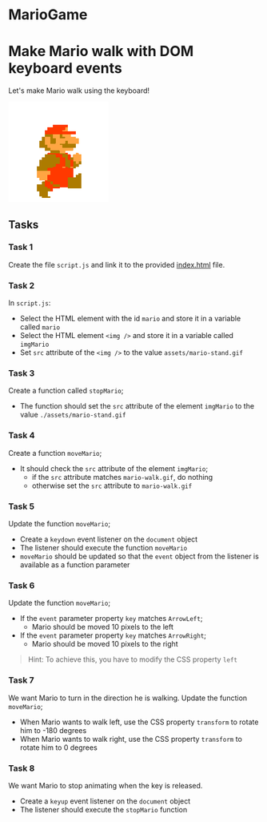 # MarioGame
# Make Mario walk with DOM keyboard events

Let's make Mario walk using the keyboard!

![Mario Walk](assets/mario-walk.gif)

## Tasks

### Task 1

Create the file `script.js` and link it to the provided [index.html](./index.html) file.

### Task 2

In `script.js`:

- Select the HTML element with the id `mario` and store it in a variable called `mario`
- Select the HTML element `<img />` and store it in a variable called `imgMario`
- Set `src` attribute of the `<img />` to the value `assets/mario-stand.gif`

### Task 3

Create a function called `stopMario`;

- The function should set the `src` attribute of the element `imgMario` to the value `./assets/mario-stand.gif`

### Task 4

Create a function `moveMario`;

- It should check the `src` attribute of the element `imgMario`;
  - if the `src` attribute matches `mario-walk.gif`, do nothing
  - otherwise set the `src` attribute to `mario-walk.gif`

### Task 5

Update the function `moveMario`;

- Create a `keydown` event listener on the `document` object
- The listener should execute the function `moveMario`
- `moveMario` should be updated so that the `event` object from the listener is available as a function parameter

### Task 6

Update the function `moveMario`;

- If the `event` parameter property `key` matches `ArrowLeft`;
  - Mario should be moved 10 pixels to the left
- If the `event` parameter property `key` matches `ArrowRight`;
  - Mario should be moved 10 pixels to the right

> Hint: To achieve this, you have to modify the CSS property `left`

### Task 7

We want Mario to turn in the direction he is walking. Update the function `moveMario`;

- When Mario wants to walk left, use the CSS property `transform` to rotate him to -180 degrees
- When Mario wants to walk right, use the CSS property `transform` to rotate him to 0 degrees

### Task 8

We want Mario to stop animating when the key is released.

- Create a `keyup` event listener on the `document` object
- The listener should execute the `stopMario` function
